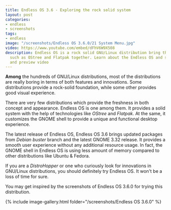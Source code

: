 ```yaml
---
title: Endless OS 3.6 - Exploring the rock solid system
layout: post
categories:
- endless
- screenshots
tags:
- endless
image: "/screenshots/Endless OS 3.6.0/21 System Menu.jpg"
video: https://www.youtube.com/embed/dFhV6W9X508
description: Endless OS is a rock solid GNU/Linux distribution bring the advance technologies
  such as OStree and Flatpak together. Learn about the Endless OS and see the screenshots
  and preview video
---
```


**Among** the hundreds of GNU/Linux distributions, most of the distributions are really boring in terms of both features and innovations. Some distributions provide a rock-solid foundation, while some other provides good visual experience.

There are very few distributions which provide the freshness in both concept and appearance. Endless OS is one among them. It provides a solid system with the help of technologies like *OStree* and *Flatpak*. At the same, it customizes the GNOME shell to provide a unique and functional desktop experience.

The latest release of Endless OS, Endless OS 3.6 brings updated packages from *Debian buster* branch and the latest GNOME 3.32 release. It provides a smooth user experience without any additional resource usage. In fact, the GNOME shell in Endless OS is using less amount of memory compared to other distributions like Ubuntu & Fedora.

If you are a *DistroHopper* or one who curiously look for innovations in GNU/Linux distributions, you should definitely try Endless OS. It won't be a loss of time for sure.

You may get inspired by the screenshots of Endless OS 3.6.0 for trying this distribution.

{% include image-gallery.html folder="/screenshots/Endless OS 3.6.0" %}
